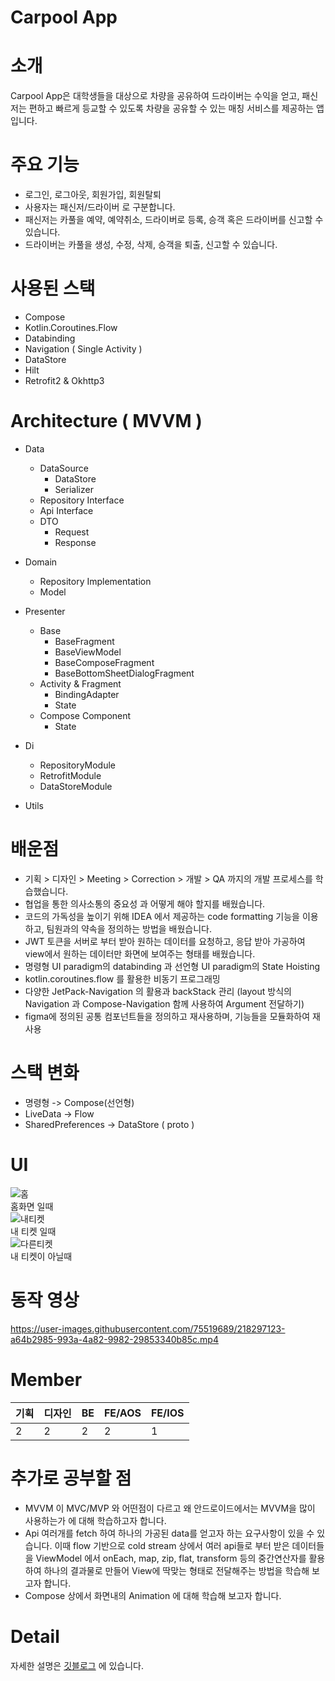 # Carpool App

# 소개

Carpool App은 대학생들을 대상으로 차량을 공유하여 드라이버는 수익을 얻고, 패신저는 편하고 빠르게 등교할 수 있도록 차량을 공유할 수 있는 매칭 서비스를 제공하는 앱 입니다.

# 주요 기능

- 로그인, 로그아웃, 회원가입, 회원탈퇴
- 사용자는 패신저/드라이버 로 구분합니다.
- 패신저는 카풀을 예약, 예약취소, 드라이버로 등록, 승객 혹은 드라이버를 신고할 수 있습니다.
- 드라이버는 카풀을 생성, 수정, 삭제, 승객을 퇴출, 신고할 수 있습니다.

# 사용된 스택

- Compose
- Kotlin.Coroutines.Flow
- Databinding
- Navigation ( Single Activity )
- DataStore
- Hilt
- Retrofit2 & Okhttp3

# Architecture ( MVVM )

 - Data
    - DataSource
 	  - DataStore
  	  - Serializer
    - Repository Interface
    - Api Interface
    - DTO
      - Request
      - Response

 - Domain
  	- Repository Implementation
  	- Model

 - Presenter
    - Base
      - BaseFragment
      - BaseViewModel
      - BaseComposeFragment
      - BaseBottomSheetDialogFragment
  	- Activity & Fragment
   		- BindingAdapter
   		- State
  	- Compose Component
   		- State
      
 - Di
    - RepositoryModule
    - RetrofitModule
    - DataStoreModule

 - Utils

# 배운점

- 기획 > 디자인 > Meeting > Correction > 개발 > QA 까지의 개발 프로세스를 학습했습니다.
- 협업을 통한 의사소통의 중요성 과 어떻게 해야 할지를 배웠습니다.
- 코드의 가독성을 높이기 위해 IDEA 에서 제공하는 code formatting 기능을 이용하고, 팀원과의 약속을 정의하는 방법을 배웠습니다.
- JWT 토큰을 서버로 부터 받아 원하는 데이터를 요청하고, 응답 받아 가공하여 view에서 원하는 데이터만 화면에 보여주는 형태를 배웠습니다.
- 명령형 UI paradigm의 databinding 과 선언형 UI paradigm의 State Hoisting
- kotlin.coroutines.flow 를 활용한 비동기 프로그래밍
- 다양한 JetPack-Navigation 의 활용과 backStack 관리 (layout 방식의 Navigation 과 Compose-Navigation 함께 사용하여 Argument 전달하기)
- figma에 정의된 공통 컴포넌트들을 정의하고 재사용하며, 기능들을 모듈화하여 재사용

# 스택 변화

 - 명령형 -> Compose(선언형)
 - LiveData -> Flow
 - SharedPreferences -> DataStore ( proto )

# UI

![홈](https://user-images.githubusercontent.com/75519689/226549014-be8afbe9-deff-407e-8379-04513355f4d4.jpg)
<br/>
홈화면 일때
<br/>
![내티켓](https://user-images.githubusercontent.com/75519689/226549038-8a9b1af6-e17a-4dca-9114-c3cf01a78cf9.jpg)
<br/>
내 티켓 일때
<br/>
![다른티켓](https://user-images.githubusercontent.com/75519689/226549025-0591ca30-21d8-44f5-87a2-7d01bea0db3a.jpg)
<br/>
내 티켓이 아닐때

# 동작 영상

https://user-images.githubusercontent.com/75519689/218297123-a64b2985-993a-4a82-9982-29853340b85c.mp4

# Member

| 기획 | 디자인 | BE | FE/AOS | FE/IOS |
| ----- | ----- | ----- | ----- | ----- |
| 2 | 2 | 2 | 2 | 1 |

# 추가로 공부할 점

- MVVM 이 MVC/MVP 와 어떤점이 다르고 왜 안드로이드에서는 MVVM을 많이 사용하는가 에 대해 학습하고자 합니다.
- Api 여러개를 fetch 하여 하나의 가공된 data를 얻고자 하는 요구사항이 있을 수 있습니다. 이때 flow 기반으로 cold stream 상에서 여러 api들로 부터 받은 데이터들을 ViewModel 에서 onEach, map, zip, flat, transform 등의 중간연산자를 활용하여 하나의 결과물로 만들어 View에 딱맞는 형태로 전달해주는 방법을 학습해 보고자 합니다.
- Compose 상에서 화면내의 Animation 에 대해 학습해 보고자 합니다.

# Detail

자세한 설명은 [깃블로그](https://jowunnal.github.io/projects/carpool/ "link") 에 있습니다.
